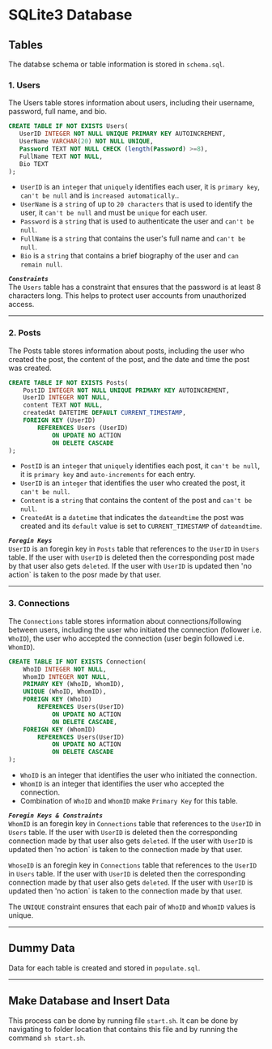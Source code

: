 # SQLite3 Database

## Tables
The databse schema or table information is stored in `schema.sql`.
### 1. Users
The Users table stores information about users, including their username, password, full name, and bio.
```sql
CREATE TABLE IF NOT EXISTS Users(
   UserID INTEGER NOT NULL UNIQUE PRIMARY KEY AUTOINCREMENT,
   UserName VARCHAR(20) NOT NULL UNIQUE,
   Password TEXT NOT NULL CHECK (length(Password) >=8),
   FullName TEXT NOT NULL,
   Bio TEXT 
);
```
- `UserID` is an `integer` that `uniquely` identifies each user, it is `primary key`, `can't be null` and is `increased automatically`..
- `UserName` is a `string` of up to `20 characters` that is used to identify the user, it `can't be null` and must be `unique` for each user.
- `Password` is a `string` that is used to authenticate the user and `can't be null`.
- `FullName` is a `string` that contains the user's full name and `can't be null`.
- `Bio` is a `string` that contains a brief biography of the user and `can remain null`.

***`Constraints`***  
The `Users` table has a constraint that ensures that the password is at least 8 characters long. This helps to protect user accounts from unauthorized access.

----
### 2. Posts
The Posts table stores information about posts, including the user who created the post, the content of the post, and the date and time the post was created.
```sql
CREATE TABLE IF NOT EXISTS Posts(
    PostID INTEGER NOT NULL UNIQUE PRIMARY KEY AUTOINCREMENT,
    UserID INTEGER NOT NULL,
    content TEXT NOT NULL,
    createdAt DATETIME DEFAULT CURRENT_TIMESTAMP, 
    FOREIGN KEY (UserID)
        REFERENCES Users (UserID)
            ON UPDATE NO ACTION
            ON DELETE CASCADE
);
```
- `PostID` is an `integer` that `uniquely` identifies each post, it `can't be null`, it is `primary key` and `auto-increments` for each entry.
- `UserID` is an `integer` that identifies the user who created the post, it `can't be null`.
- `Content` is a `string` that contains the content of the post and `can't be null`.
- `CreatedAt` is a `datetime` that indicates the `dateandtime` the post was created and its `default` value is set to `CURRENT_TIMESTAMP` of `dateandtime`.

***`Foregin Keys`***  
`UserID` is an foregin key in `Posts` table that references to the `UserID` in `Users` table. If the user with `UserID` is deleted then the corresponding post made by that user also gets `deleted`. If the user with `UserID` is updated then 'no action` is taken to the posr made by that user. 

----
### 3. Connections
The `Connections` table stores information about connections/following between users, including the user who initiated the connection (follower i.e. `WhoID`), the user who accepted the connection (user begin followed i.e. `WhomID`).
```sql
CREATE TABLE IF NOT EXISTS Connection(
    WhoID INTEGER NOT NULL,
    WhomID INTEGER NOT NULL,
    PRIMARY KEY (WhoID, WhomID),
    UNIQUE (WhoID, WhomID),
    FOREIGN KEY (WhoID)
        REFERENCES Users(UserID)
            ON UPDATE NO ACTION
            ON DELETE CASCADE,
    FOREIGN KEY (WhomID)
        REFERENCES Users(UserID)
            ON UPDATE NO ACTION
            ON DELETE CASCADE
);
```
- `WhoID` is an integer that identifies the user who initiated the connection.
- `WhomID` is an integer that identifies the user who accepted the connection.
- Combination of `WhoID` and `WhomID` make `Primary Key` for this table.

***`Foregin Keys & Constraints`***  
`WhomID` is an foregin key in `Connections` table that references to the `UserID` in `Users` table. If the user with `UserID` is deleted then the corresponding connection made by that user also gets `deleted`. If the user with `UserID` is updated then 'no action` is taken to the connection made by that user.  

`WhoseID` is an foregin key in `Connections` table that references to the `UserID` in `Users` table. If the user with `UserID` is deleted then the corresponding connection made by that user also gets `deleted`. If the user with `UserID` is updated then 'no action` is taken to the connection made by that user.

The `UNIQUE` constraint ensures that each pair of `WhoID` and `WhomID` values is unique.

---

## Dummy Data
Data for each table is created and stored in `populate.sql`.

---

## Make Database and Insert Data
This process can be done by running file `start.sh`. It can be done by navigating to folder location that contains this file and by running the command `sh start.sh`.